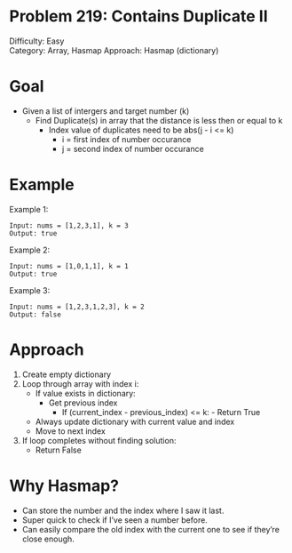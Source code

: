 # Problem 219: Contains Duplicate II
Difficulty: Easy  
Category: Array, Hasmap
Approach: Hasmap (dictionary)

# Goal
- Given a list of intergers and target number (k)
    - Find Duplicate(s) in array that the distance is less then or equal to k
        - Index value of duplicates need to be abs(j - i <= k)
            - i = first index of number occurance
            - j = second index of number occurance

# Example
Example 1:

    Input: nums = [1,2,3,1], k = 3
    Output: true

Example 2:

    Input: nums = [1,0,1,1], k = 1
    Output: true

Example 3:

    Input: nums = [1,2,3,1,2,3], k = 2
    Output: false

# Approach
1. Create empty dictionary 
2. Loop through array with index i:
    - If value exists in dictionary:
        - Get previous index
          - If (current_index - previous_index) <= k:
                - Return True
    - Always update dictionary with current value and index
    - Move to next index
3. If loop completes without finding solution:
   - Return False

# Why Hasmap?
- Can store the number and the index where I saw it last.
- Super quick to check if I’ve seen a number before.
- Can easily compare the old index with the current one to see if they’re close enough. 